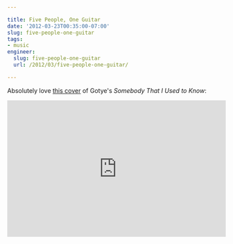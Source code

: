 ```yaml
---

title: Five People, One Guitar
date: '2012-03-23T00:35:00-07:00'
slug: five-people-one-guitar
tags:
- music
engineer:
  slug: five-people-one-guitar
  url: /2012/03/five-people-one-guitar/

---
```


Absolutely love [this cover](http://www.youtube.com/watch?v=d9NF2edxy-M) of Gotye's *Somebody That I Used to Know*:

<div class="flex-video widescreen">
    <iframe width="100%" height="315"
    src="http://www.youtube.com/embed/d9NF2edxy-M?rel=0"
    frameborder="0" allowfullscreen></iframe>
</div>

